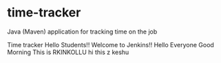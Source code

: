 # time-tracker
Java (Maven) application for tracking time on the job

Time tracker
Hello Students!!
Welcome to Jenkins!!
Hello Everyone
Good Morning 
This is RKINKOLLU
hi this z keshu










